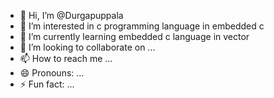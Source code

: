- 👋 Hi, I’m @Durgapuppala
- 👀 I’m interested in  c programming language in embedded c 
- 🌱 I’m currently learning embedded c language in vector 
- 💞️ I’m looking to collaborate on ...
- 📫 How to reach me ...
- 😄 Pronouns: ...
- ⚡ Fun fact: ...

<!---
Durgapuppala/Durgapuppala is a ✨ special ✨ repository because its `README.md` (this file) appears on your GitHub profile.
You can click the Preview link to take a look at your changes.
--->
